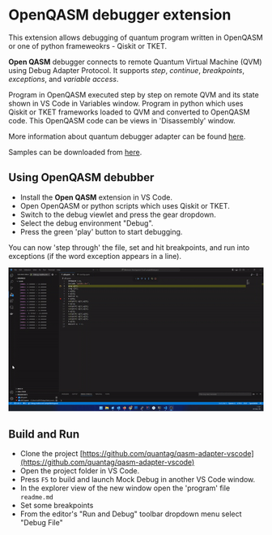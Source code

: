 # OpenQASM debugger extension

This extension allows debugging of quantum program written in OpenQASM or one of python frameweokrs - Qiskit or TKET.

**Open QASM** debugger connects to remote Quantum Virtual Machine (QVM) using Debug Adapter Protocol.
It supports *step*, *continue*, *breakpoints*, *exceptions*, and
*variable access*.

Program in OpenQASM executed step by step on remote QVM and its state shown in VS Code in Variables window.
Program in python which uses Qiskit or TKET frameworks loaded to QVM and converted to OpenQASM code.
This OpenQASM code can be views in 'Disassembly' window.

More information about quantum debugger adapter can be found
[here](https://quantag-it.com/quantum/#/debugger).

Samples can be downloaded from [here](https://quantag-it.com/pub/qdb/qasm-samples.zip).

## Using OpenQASM debubber

* Install the **Open QASM** extension in VS Code.
* Open OpenQASM or python scripts which uses Qiskit or TKET.
* Switch to the debug viewlet and press the gear dropdown.
* Select the debug environment "Debug".
* Press the green 'play' button to start debugging.

You can now 'step through' the file, set and hit breakpoints, and run into exceptions (if the word exception appears in a line).

![OpenQASM Debug](images/qasm-debug.gif)

## Build and Run

* Clone the project [https://github.com/quantag/qasm-adapter-vscode](https://github.com/quantag/qasm-adapter-vscode)
* Open the project folder in VS Code.
* Press `F5` to build and launch Mock Debug in another VS Code window.
* In the explorer view of the new window open the 'program' file `readme.md`
* Set some breakpoints
* From the editor's "Run and Debug" toolbar dropdown menu select "Debug File"